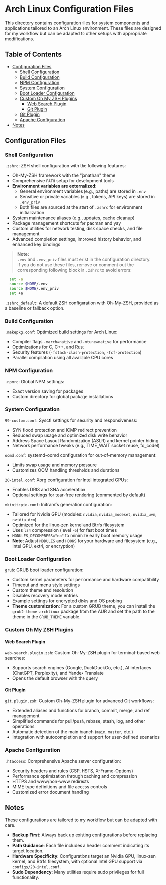 # Arch Linux Configuration Files

This directory contains configuration files for system components and applications tailored to an Arch Linux environment. These files are designed for my workflow but can be adapted to other setups with appropriate modifications.

## Table of Contents
- [Configuration Files](#configuration-files)
  - [Shell Configuration](#shell-configuration)
  - [Build Configuration](#build-configuration)
  - [NPM Configuration](#npm-configuration)
  - [System Configuration](#system-configuration)
  - [Boot Loader Configuration](#boot-loader-configuration)
  - [Custom Oh My ZSH Plugins](#custom-oh-my-zsh-plugins)
    - [Web Search Plugin](#web-search-plugin)
    - [Git Plugin](#git-plugin)
  - [Git Plugin](#git-plugin)
  - [Apache Configuration](#apache-configuration)
- [Notes](#notes)

## Configuration Files

### Shell Configuration
`.zshrc`: ZSH shell configuration with the following features:
  - Oh-My-ZSH framework with the "jonathan" theme
  - Comprehensive `PATH` setup for development tools
  - **Environment variables are externalized**:  
    - General environment variables (e.g., paths) are stored in `.env`
    - Sensitive or private variables (e.g., tokens, API keys) are stored in `.env_priv`
    - Both files are sourced at the start of `.zshrc` for environment initialization
  - System maintenance aliases (e.g., updates, cache cleanup)
  - Package management shortcuts for pacman and yay
  - Custom utilities for network testing, disk space checks, and file management
  - Advanced completion settings, improved history behavior, and enhanced key bindings

> **Note:**  
> `.env` and `.env_priv` files must exist in the configuration directory.  
> If you do not use these files, remove or comment out the corresponding following block in `.zshrc` to avoid errors:
```bash
  set -a
  source $HOME/.env
  source $HOME/.env_priv
  set +a
```

`.zshrc_default`: A default ZSH configuration with Oh-My-ZSH, provided as a baseline or fallback option.

### Build Configuration
`.makepkg.conf`: Optimized build settings for Arch Linux:
  - Compiler flags `-march=native` and `-mtune=native` for performance
  - Optimizations for C, C++, and Rust
  - Security features (`-fstack-clash-protection`, `-fcf-protection`)
  - Parallel compilation using all available CPU cores

### NPM Configuration
`.npmrc`: Global NPM settings:
  - Exact version saving for packages
  - Custom directory for global package installations

### System Configuration
`99-custom.conf`: Sysctl settings for security and responsiveness:
  - SYN flood protection and ICMP redirect prevention
  - Reduced swap usage and optimized disk write behavior
  - Address Space Layout Randomization (ASLR) and kernel pointer hiding
  - Network performance tweaks (e.g., TIME_WAIT socket reuse, fq_codel)  

`oomd.conf`: systemd-oomd configuration for out-of-memory management:
  - Limits swap usage and memory pressure
  - Customizes OOM handling thresholds and durations  

`20-intel.conf`: Xorg configuration for Intel integrated GPUs:
  - Enables DRI3 and SNA acceleration
  - Optional settings for tear-free rendering (commented by default)  

`mkinitcpio.conf`: Initramfs generation configuration:
  - Tailored for Nvidia GPU (modules: `nvidia`, `nvidia_modeset`, `nvidia_uvm`, `nvidia_drm`)
  - Optimized for the linux-zen kernel and Btrfs filesystem
  - Uses `lz4` compression (level `-6`) for fast boot times
  - `MODULES_DECOMPRESS="no"` to minimize early boot memory usage
  - **Note**: Adjust `MODULES` and `HOOKS` for your hardware and filesystem (e.g., Intel GPU, ext4, or encryption)

### Boot Loader Configuration
`grub`: GRUB boot loader configuration:
  - Custom kernel parameters for performance and hardware compatibility
  - Timeout and menu style settings
  - Custom theme and resolution
  - Disables recovery mode entries
  - Example settings for encrypted disks and OS probing
  - **Theme customization**: For a custom GRUB theme, you can install the `grub2-theme-archlinux` package from the AUR and set the path to the theme in the `GRUB_THEME` variable.

### Custom Oh My ZSH Plugins

#### Web Search Plugin
`web-search.plugin.zsh`: Custom Oh-My-ZSH plugin for terminal-based web searches:
  - Supports search engines (Google, DuckDuckGo, etc.), AI interfaces (ChatGPT, Perplexity), and Yandex Translate
  - Opens the default browser with the query

#### Git Plugin
`git.plugin.zsh`: Custom Oh-My-ZSH plugin for advanced Git workflows:
  - Extended aliases and functions for branch, commit, merge, and ref management
  - Simplified commands for pull/push, rebase, stash, log, and other operations
  - Automatic detection of the main branch (`main`, `master`, etc.)
  - Integration with autocompletion and support for user-defined scenarios

### Apache Configuration
`.htaccess`: Comprehensive Apache server configuration:
  - Security headers and rules (CSP, HSTS, X-Frame-Options)
  - Performance optimization through caching and compression
  - HTTPS and www/non-www redirects
  - MIME type definitions and file access controls
  - Customized error document handling

## Notes
These configurations are tailored to my workflow but can be adapted with care.
- **Backup First**: Always back up existing configurations before replacing them.
- **Path Guidance**: Each file includes a header comment indicating its target location.
- **Hardware Specificity**: Configurations target an Nvidia GPU, linux-zen kernel, and Btrfs filesystem, with optional Intel GPU support via `configs/20-intel.conf`.
- **Sudo Dependency**: Many utilities require sudo privileges for full functionality.
